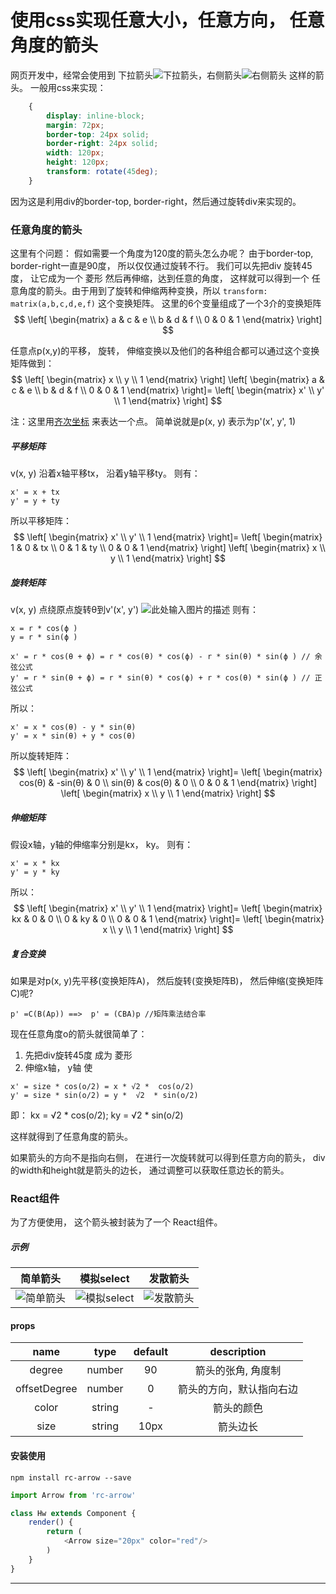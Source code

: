 ﻿# 使用css实现任意大小，任意方向， 任意角度的箭头
网页开发中，经常会使用到 下拉箭头![下拉箭头][5]，右侧箭头![右侧箭头][6]  这样的箭头。 一般用css来实现：
```css
    {  
        display: inline-block;  
        margin: 72px;  
        border-top: 24px solid;
        border-right: 24px solid;  
        width: 120px;
        height: 120px;  
        transform: rotate(45deg); 
    } 
```
因为这是利用div的border-top, border-right，然后通过旋转div来实现的。 

### 任意角度的箭头
这里有个问题： 假如需要一个角度为120度的箭头怎么办呢？ 由于border-top, border-right一直是90度， 所以仅仅通过旋转不行。 
我们可以先把div 旋转45度， 让它成为一个 菱形 然后再伸缩，达到任意的角度， 这样就可以得到一个 任意角度的箭头。由于用到了旋转和伸缩两种变换，所以
`transform: matrix(a,b,c,d,e,f)` 这个变换矩阵。 这里的6个变量组成了一个3介的变换矩阵
$$
 \left[
 \begin{matrix}
   a & c & e \\
   b & d & f \\
   0 & 0 & 1
  \end{matrix}
  \right]
$$

任意点p(x,y)的平移， 旋转， 伸缩变换以及他们的各种组合都可以通过这个变换矩阵做到：
$$
 \left[
 \begin{matrix}
  x \\
  y \\
  1
  \end{matrix}
  \right]
 \left[
 \begin{matrix}
   a & c & e \\
   b & d & f \\
   0 & 0 & 1
  \end{matrix}
  \right]= 
   \left[
 \begin{matrix}
   x' \\
   y' \\
   1
  \end{matrix}
  \right] 
$$

注：这里用[齐次坐标](https://baike.baidu.com/item/%E9%BD%90%E6%AC%A1%E5%9D%90%E6%A0%87/511284?fr=aladdin) 来表达一个点。 简单说就是p(x, y) 表示为p'(x', y', 1)

##### 平移矩阵
v(x, y) 沿着x轴平移tx， 沿着y轴平移ty。 则有： 
```
x' = x + tx
y' = y + ty
```
所以平移矩阵： 
$$
 \left[
 \begin{matrix}
  x' \\
  y' \\
  1
  \end{matrix}
  \right]=
 \left[
 \begin{matrix}
   1  & 0  & tx \\
   0  & 1  & ty \\
   0 & 0 & 1
  \end{matrix}
  \right] 
   \left[
 \begin{matrix}
   x \\
   y \\
   1
  \end{matrix}
  \right] 
$$

##### 旋转矩阵
v(x, y) 点绕原点旋转θ到v'(x', y')
![此处输入图片的描述][1]
则有： 
```
x = r * cos(ϕ )
y = r * sin(ϕ )

x' = r * cos(θ + ϕ) = r * cos(θ) * cos(ϕ) - r * sin(θ) * sin(ϕ ) // 余弦公式
y' = r * sin(θ + ϕ) = r * sin(θ) * cos(ϕ) + r * cos(θ) * sin(ϕ ) // 正弦公式
```
所以：
```
x' = x * cos(θ) - y * sin(θ)
y' = x * sin(θ) + y * cos(θ)
```
所以旋转矩阵： 
$$
 \left[
 \begin{matrix}
  x' \\
  y' \\
  1
  \end{matrix}
  \right]=
 \left[
 \begin{matrix}
   cos(θ)  & -sin(θ) & 0 \\
   sin(θ) & cos(θ)  & 0 \\
   0 & 0 & 1
  \end{matrix}
  \right]
   \left[
 \begin{matrix}
   x \\
   y \\
   1
  \end{matrix}
  \right] 
$$

##### 伸缩矩阵
假设x轴，y轴的伸缩率分别是kx， ky。 则有：
```
x' = x * kx
y' = y * ky
```
所以： 
$$
 \left[
 \begin{matrix}
  x' \\
  y' \\
  1
  \end{matrix}
  \right]=
 \left[
 \begin{matrix}
   kx  & 0 & 0 \\
   0 & ky  & 0 \\
   0 & 0 & 1
  \end{matrix}
  \right]= 
   \left[
 \begin{matrix}
   x \\
   y \\
   1
  \end{matrix}
  \right] 
$$

##### 复合变换
如果是对p(x, y)先平移(变换矩阵A)， 然后旋转(变换矩阵B)， 然后伸缩(变换矩阵C)呢?
```
p' =C(B(Ap)) ==>  p' = (CBA)p //矩阵乘法结合率
```

现在任意角度o的箭头就很简单了：
1. 先把div旋转45度 成为 菱形
2. 伸缩x轴， y轴 使
```
x' = size * cos(o/2) = x * √2 *  cos(o/2)
y' = size * sin(o/2) = y *  √2  * sin(o/2)

```
即： kx =  √2 *  cos(o/2); ky =  √2  * sin(o/2)

这样就得到了任意角度的箭头。 

如果箭头的方向不是指向右侧， 在进行一次旋转就可以得到任意方向的箭头， div的width和height就是箭头的边长， 通过调整可以获取任意边长的箭头。 

### React组件
为了方便使用， 这个箭头被封装为了一个 React组件。

##### 示例
|简单箭头|模拟select |发散箭头 |
| :----:|:----:|:----:|
|![简单箭头][2]|![模拟select][3]|![发散箭头][4]|

#### props

| name | type | default | description|
| :----: |:----:  |:----:     |:----:        |
| degree| number| 90| 箭头的张角, 角度制|
| offsetDegree| number| 0| 箭头的方向，默认指向右边|
| color| string| -| 箭头的颜色|
| size| string|10px| 箭头边长|

#### 安装使用
`npm install rc-arrow --save`

```javascript
import Arrow from 'rc-arrow'

class Hw extends Component {
    render() {
        return (
            <Arrow size="20px" color="red"/>
        )
    }
}
```
---


  [1]: http://img.blog.csdn.net/20170323174605746?watermark/2/text/aHR0cDovL2Jsb2cuY3Nkbi5uZXQvY3N4aWFvc2h1aQ==/font/5a6L5L2T/fontsize/400/fill/I0JBQkFCMA==/dissolve/70/gravity/SouthEast
  [2]: https://raw.githubusercontent.com/ykforerlang/rc-arrow/master/static/arrow1.png
  [3]: https://raw.githubusercontent.com/ykforerlang/rc-arrow/master/static/rc2.gif
  [4]: https://raw.githubusercontent.com/ykforerlang/rc-arrow/master/static/rc5.png
 
   [5]: https://raw.githubusercontent.com/ykforerlang/rc-arrow/master/static/xialaarrow.png
  [6]: https://raw.githubusercontent.com/ykforerlang/rc-arrow/master/static/rightarrow.png
  